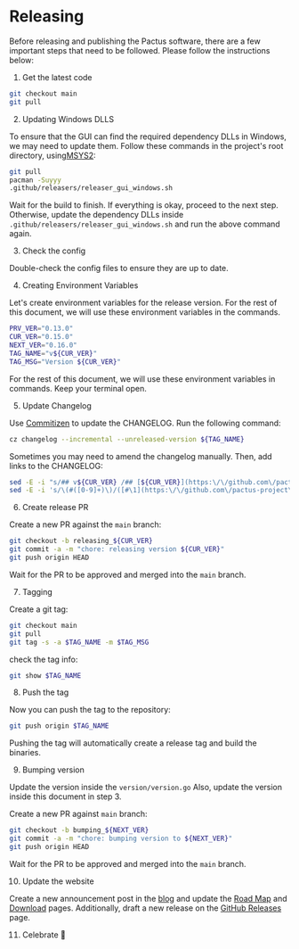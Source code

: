 # Releasing

Before releasing and publishing the Pactus software, there are a few important steps that need to be followed.
Please follow the instructions below:

1. Get the latest code

```bash
git checkout main
git pull
```

2. Updating Windows DLLS

To ensure that the GUI can find the required dependency DLLs in Windows, we may need to update them.
Follow these commands in the project's root directory, using[MSYS2](https://www.msys2.org/):

```bash
git pull
pacman -Suyyy
.github/releasers/releaser_gui_windows.sh
```

Wait for the build to finish. If everything is okay, proceed to the next step.
Otherwise, update the dependency DLLs inside `.github/releasers/releaser_gui_windows.sh` and
run the above command again.

3. Check the config

Double-check the config files to ensure they are up to date.

4. Creating Environment Variables

Let's create environment variables for the release version.
For the rest of this document, we will use these environment variables in the commands.

```bash
PRV_VER="0.13.0"
CUR_VER="0.15.0"
NEXT_VER="0.16.0"
TAG_NAME="v${CUR_VER}"
TAG_MSG="Version ${CUR_VER}"
```

For the rest of this document, we will use these environment variables in commands.
Keep your terminal open.

5. Update Changelog

Use [Commitizen](https://github.com/commitizen-tools/commitizen) to update the CHANGELOG.
Run the following command:

```bash
cz changelog --incremental --unreleased-version ${TAG_NAME}
```

Sometimes you may need to amend the changelog manually.
Then, add links to the CHANGELOG:

```bash
sed -E -i "s/## v${CUR_VER} /## [${CUR_VER}](https:\/\/github.com\/pactus-project\/pactus\/compare\/v${PRV_VER}...v${CUR_VER})/g" CHANGELOG.md
sed -E -i 's/\(#([0-9]+)\)/([#\1](https:\/\/github.com\/pactus-project\/pactus\/pull\/\1))/g' CHANGELOG.md
```

6. Create release PR

Create a new PR against the `main` branch:

```bash
git checkout -b releasing_${CUR_VER}
git commit -a -m "chore: releasing version ${CUR_VER}"
git push origin HEAD
```

Wait for the PR to be approved and merged into the `main` branch.

7. Tagging

Create a git tag:

```bash
git checkout main
git pull
git tag -s -a $TAG_NAME -m $TAG_MSG
```

check the tag info:

```bash
git show $TAG_NAME
```

8. Push the tag

Now you can push the tag to the repository:

```bash
git push origin $TAG_NAME
```

Pushing the tag will automatically create a release tag and build the binaries.

9. Bumping version

Update the version inside the `version/version.go`
Also, update the version inside this document in step 3.

Create a new PR against `main` branch:

```bash
git checkout -b bumping_${NEXT_VER}
git commit -a -m "chore: bumping version to ${NEXT_VER}"
git push origin HEAD
```

Wait for the PR to be approved and merged into the `main` branch.

10. Update  the website

Create a new announcement post in the [blog](https://pactus.org/blog/) and
update the [Road Map](https://pactus.org/about/roadmap/) and
[Download](https://pactus.org/download/) pages.
Additionally, draft a new release on the
[GitHub Releases](https://github.com/pactus-project/pactus/releases) page.

11. Celebrate 🎉

